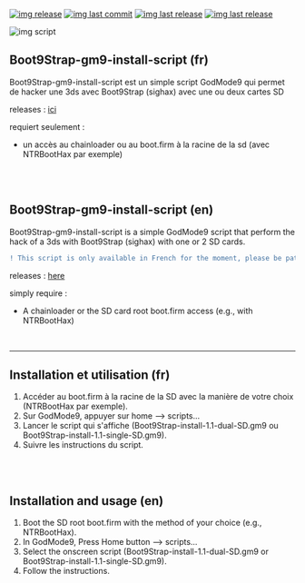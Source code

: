[![img release](https://img.shields.io/github/release-date/Ooggle/Boot9Strap-gm9-install-script.svg?sanitize=true&color=blue)](#)
[![img last commit](https://img.shields.io/github/last-commit/Ooggle/Boot9Strap-gm9-install-script.svg)](#)
[![img last release](https://img.shields.io/github/release/Ooggle/Boot9Strap-gm9-install-script.svg?color=red)](#)
[![img last release](https://img.shields.io/twitter/follow/Ooggule.svg?style=social)](https://twitter.com/Ooggule)

![img script](https://i.imgur.com/LnI1X0J.png)


## Boot9Strap-gm9-install-script (fr)
Boot9Strap-gm9-install-script est un simple script GodMode9 qui permet de hacker une 3ds avec Boot9Strap (sighax) avec une ou deux cartes SD

releases : [ici](https://github.com/Ooggle/Boot9Strap-gm9-install-script/releases)

requiert seulement :
- un accès au chainloader ou au boot.firm à la racine de la sd (avec NTRBootHax par exemple)

<br><br>

## Boot9Strap-gm9-install-script (en)
Boot9Strap-gm9-install-script is a simple GodMode9 script that perform the hack of a 3ds with Boot9Strap (sighax) with one or 2 SD cards.
```diff
! This script is only available in French for the moment, please be patient for the English version. Thanks!
```

releases : [here](https://github.com/Ooggle/Boot9Strap-gm9-install-script/releases)

simply require :
- A chainloader or the SD card root boot.firm access (e.g., with NTRBootHax)

<br><hr>

## Installation et utilisation (fr)

1. Accéder au boot.firm à la racine de la SD avec la manière de votre choix (NTRBootHax par exemple).
2. Sur GodMode9, appuyer sur home --> scripts...
3. Lancer le script qui s'affiche (Boot9Strap-install-1.1-dual-SD.gm9 ou Boot9Strap-install-1.1-single-SD.gm9).
4. Suivre les instructions du script.

<br><br>

## Installation and usage (en)

1. Boot the SD root boot.firm with the method of your choice (e.g., NTRBootHax).
2. In GodMode9, Press Home button --> scripts...
3. Select the onscreen script (Boot9Strap-install-1.1-dual-SD.gm9 or Boot9Strap-install-1.1-single-SD.gm9).
4. Follow the instructions.
